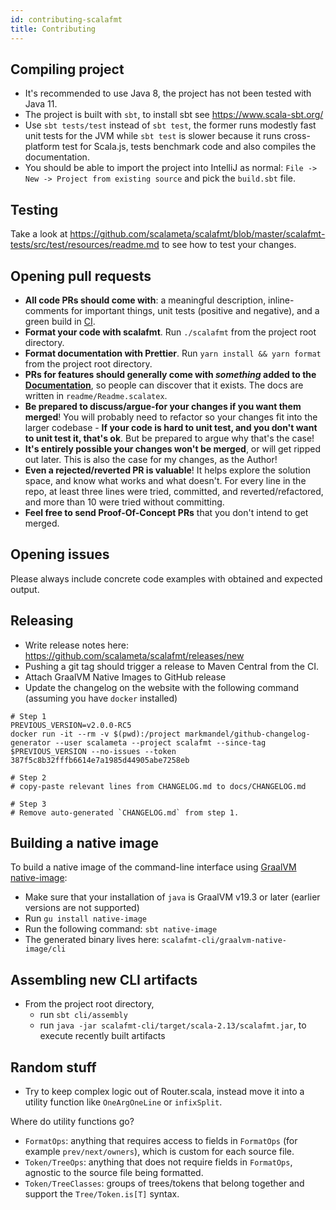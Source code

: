```yaml
---
id: contributing-scalafmt
title: Contributing
---
```


## Compiling project

- It's recommended to use Java 8, the project has not been tested with Java 11.
- The project is built with `sbt`, to install sbt see https://www.scala-sbt.org/
- Use `sbt tests/test` instead of `sbt test`, the former runs modestly fast unit
  tests for the JVM while `sbt test` is slower because it runs cross-platform
  test for Scala.js, tests benchmark code and also compiles the documentation.
- You should be able to import the project into IntelliJ as normal:
  `File -> New -> Project from existing source` and pick the `build.sbt` file.

## Testing

Take a look at https://github.com/scalameta/scalafmt/blob/master/scalafmt-tests/src/test/resources/readme.md to see how to test your changes.

## Opening pull requests

- **All code PRs should come with**: a meaningful description, inline-comments
  for important things, unit tests (positive and negative), and a green build in
  [CI](https://travis-ci.org/scalameta/scalafmt).
- **Format your code with scalafmt**. Run `./scalafmt` from the project root
  directory.
- **Format documentation with Prettier**. Run `yarn install && yarn format`
  from the project root directory.
- **PRs for features should generally come with _something_ added to the
  [Documentation](https://scalameta.org/scalafmt)**, so people can discover that
  it exists. The docs are written in `readme/Readme.scalatex`.
- **Be prepared to discuss/argue-for your changes if you want them merged**! You
  will probably need to refactor so your changes fit into the larger codebase -
  **If your code is hard to unit test, and you don't want to unit test it,
  that's ok**. But be prepared to argue why that's the case!
- **It's entirely possible your changes won't be merged**, or will get ripped
  out later. This is also the case for my changes, as the Author!
- **Even a rejected/reverted PR is valuable**! It helps explore the solution
  space, and know what works and what doesn't. For every line in the repo, at
  least three lines were tried, committed, and reverted/refactored, and more
  than 10 were tried without committing.
- **Feel free to send Proof-Of-Concept PRs** that you don't intend to get
  merged.

## Opening issues

Please always include concrete code examples with obtained and expected output.

## Releasing

- Write release notes here: https://github.com/scalameta/scalafmt/releases/new
- Pushing a git tag should trigger a release to Maven Central from the CI.
- Attach GraalVM Native Images to GitHub release
- Update the changelog on the website with the following command (assuming you
  have `docker` installed)

```
# Step 1
PREVIOUS_VERSION=v2.0.0-RC5
docker run -it --rm -v $(pwd):/project markmandel/github-changelog-generator --user scalameta --project scalafmt --since-tag $PREVIOUS_VERSION --no-issues --token 387f5c8b32fffb6614e7a1985d44905abe7258eb

# Step 2
# copy-paste relevant lines from CHANGELOG.md to docs/CHANGELOG.md

# Step 3
# Remove auto-generated `CHANGELOG.md` from step 1.
```

## Building a native image

To build a native image of the command-line interface using
[GraalVM native-image](https://www.graalvm.org/docs/reference-manual/native-image/):

- Make sure that your installation of `java` is GraalVM v19.3 or later (earlier
  versions are not supported)
- Run `gu install native-image`
- Run the following command: `sbt native-image`
- The generated binary lives here: `scalafmt-cli/graalvm-native-image/cli`

## Assembling new CLI artifacts

- From the project root directory,
  - run `sbt cli/assembly`
  - run `java -jar scalafmt-cli/target/scala-2.13/scalafmt.jar`, to execute recently built artifacts

## Random stuff

- Try to keep complex logic out of Router.scala, instead move it into a utility
  function like `OneArgOneLine` or `infixSplit`.

Where do utility functions go?

- `FormatOps`: anything that requires access to fields in `FormatOps` (for
  example `prev/next/owners`), which is custom for each source file.
- `Token/TreeOps`: anything that does not require fields in `FormatOps`,
  agnostic to the source file being formatted.
- `Token/TreeClasses`: groups of trees/tokens that belong together and support
  the `Tree/Token.is[T]` syntax.
